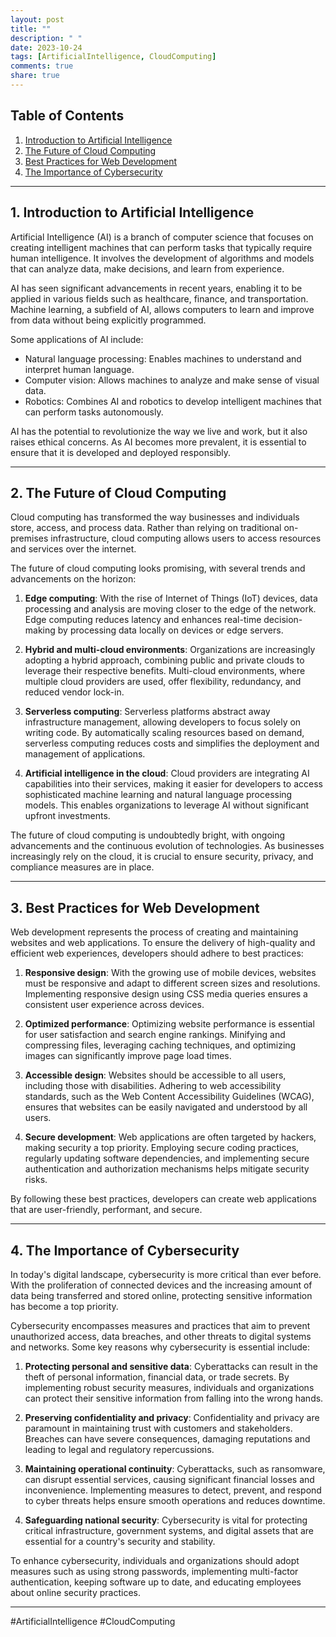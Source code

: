 ```yaml
---
layout: post
title: ""
description: " "
date: 2023-10-24
tags: [ArtificialIntelligence, CloudComputing]
comments: true
share: true
---
```


## Table of Contents

1. [Introduction to Artificial Intelligence](#introduction-to-artificial-intelligence)
2. [The Future of Cloud Computing](#the-future-of-cloud-computing)
3. [Best Practices for Web Development](#best-practices-for-web-development)
4. [The Importance of Cybersecurity](#the-importance-of-cybersecurity)

---

## 1. Introduction to Artificial Intelligence<a name="introduction-to-artificial-intelligence"></a>

Artificial Intelligence (AI) is a branch of computer science that focuses on creating intelligent machines that can perform tasks that typically require human intelligence. It involves the development of algorithms and models that can analyze data, make decisions, and learn from experience.

AI has seen significant advancements in recent years, enabling it to be applied in various fields such as healthcare, finance, and transportation. Machine learning, a subfield of AI, allows computers to learn and improve from data without being explicitly programmed.

Some applications of AI include:

- Natural language processing: Enables machines to understand and interpret human language.
- Computer vision: Allows machines to analyze and make sense of visual data.
- Robotics: Combines AI and robotics to develop intelligent machines that can perform tasks autonomously.

AI has the potential to revolutionize the way we live and work, but it also raises ethical concerns. As AI becomes more prevalent, it is essential to ensure that it is developed and deployed responsibly.

---

## 2. The Future of Cloud Computing<a name="the-future-of-cloud-computing"></a>

Cloud computing has transformed the way businesses and individuals store, access, and process data. Rather than relying on traditional on-premises infrastructure, cloud computing allows users to access resources and services over the internet.

The future of cloud computing looks promising, with several trends and advancements on the horizon:

1. **Edge computing**: With the rise of Internet of Things (IoT) devices, data processing and analysis are moving closer to the edge of the network. Edge computing reduces latency and enhances real-time decision-making by processing data locally on devices or edge servers.

2. **Hybrid and multi-cloud environments**: Organizations are increasingly adopting a hybrid approach, combining public and private clouds to leverage their respective benefits. Multi-cloud environments, where multiple cloud providers are used, offer flexibility, redundancy, and reduced vendor lock-in.

3. **Serverless computing**: Serverless platforms abstract away infrastructure management, allowing developers to focus solely on writing code. By automatically scaling resources based on demand, serverless computing reduces costs and simplifies the deployment and management of applications.

4. **Artificial intelligence in the cloud**: Cloud providers are integrating AI capabilities into their services, making it easier for developers to access sophisticated machine learning and natural language processing models. This enables organizations to leverage AI without significant upfront investments.

The future of cloud computing is undoubtedly bright, with ongoing advancements and the continuous evolution of technologies. As businesses increasingly rely on the cloud, it is crucial to ensure security, privacy, and compliance measures are in place.

---

## 3. Best Practices for Web Development<a name="best-practices-for-web-development"></a>

Web development represents the process of creating and maintaining websites and web applications. To ensure the delivery of high-quality and efficient web experiences, developers should adhere to best practices:

1. **Responsive design**: With the growing use of mobile devices, websites must be responsive and adapt to different screen sizes and resolutions. Implementing responsive design using CSS media queries ensures a consistent user experience across devices.

2. **Optimized performance**: Optimizing website performance is essential for user satisfaction and search engine rankings. Minifying and compressing files, leveraging caching techniques, and optimizing images can significantly improve page load times.

3. **Accessible design**: Websites should be accessible to all users, including those with disabilities. Adhering to web accessibility standards, such as the Web Content Accessibility Guidelines (WCAG), ensures that websites can be easily navigated and understood by all users.

4. **Secure development**: Web applications are often targeted by hackers, making security a top priority. Employing secure coding practices, regularly updating software dependencies, and implementing secure authentication and authorization mechanisms helps mitigate security risks.

By following these best practices, developers can create web applications that are user-friendly, performant, and secure.

---

## 4. The Importance of Cybersecurity<a name="the-importance-of-cybersecurity"></a>

In today's digital landscape, cybersecurity is more critical than ever before. With the proliferation of connected devices and the increasing amount of data being transferred and stored online, protecting sensitive information has become a top priority.

Cybersecurity encompasses measures and practices that aim to prevent unauthorized access, data breaches, and other threats to digital systems and networks. Some key reasons why cybersecurity is essential include:

1. **Protecting personal and sensitive data**: Cyberattacks can result in the theft of personal information, financial data, or trade secrets. By implementing robust security measures, individuals and organizations can protect their sensitive information from falling into the wrong hands.

2. **Preserving confidentiality and privacy**: Confidentiality and privacy are paramount in maintaining trust with customers and stakeholders. Breaches can have severe consequences, damaging reputations and leading to legal and regulatory repercussions.

3. **Maintaining operational continuity**: Cyberattacks, such as ransomware, can disrupt essential services, causing significant financial losses and inconvenience. Implementing measures to detect, prevent, and respond to cyber threats helps ensure smooth operations and reduces downtime.

4. **Safeguarding national security**: Cybersecurity is vital for protecting critical infrastructure, government systems, and digital assets that are essential for a country's security and stability.

To enhance cybersecurity, individuals and organizations should adopt measures such as using strong passwords, implementing multi-factor authentication, keeping software up to date, and educating employees about online security practices.

---

\#ArtificialIntelligence #CloudComputing